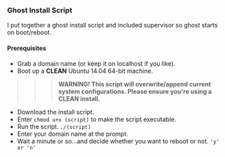 ### Ghost Install Script
I put together a ghost install script and included supervisor so ghost starts on boot/reboot.

#### Prerequisites
* Grab a domain name (or keep it on localhost if you like).
* Boot up a **CLEAN** Ubuntu 14.04 64-bit machine.

>>> **WARNING! This script will overwrite/append current system configurations. Please ensure you're using a CLEAN install.**

* Download the install script.
* Enter ```chmod u+x (script)``` to make the script executable.
* Run the script. ```./(script)```
* Enter your domain name at the prompt.
* Wait a minute or so...and decide whether you want to reboot or not. ```'y' or 'n'```
